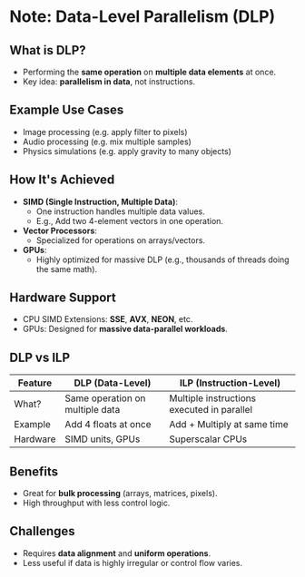 # Note: Data-Level Parallelism (DLP)

## What is DLP?
- Performing the **same operation** on **multiple data elements** at once.
- Key idea: **parallelism in data**, not instructions.

## Example Use Cases
- Image processing (e.g. apply filter to pixels)
- Audio processing (e.g. mix multiple samples)
- Physics simulations (e.g. apply gravity to many objects)

## How It's Achieved
- **SIMD (Single Instruction, Multiple Data)**:
  - One instruction handles multiple data values.
  - E.g., Add two 4-element vectors in one operation.
- **Vector Processors**:
  - Specialized for operations on arrays/vectors.
- **GPUs**:
  - Highly optimized for massive DLP (e.g., thousands of threads doing the same math).

## Hardware Support
- CPU SIMD Extensions: **SSE**, **AVX**, **NEON**, etc.
- GPUs: Designed for **massive data-parallel workloads**.

## DLP vs ILP
| Feature | DLP (Data-Level) | ILP (Instruction-Level) |
|--------|------------------|--------------------------|
| What? | Same operation on multiple data | Multiple instructions executed in parallel |
| Example | Add 4 floats at once | Add + Multiply at same time |
| Hardware | SIMD units, GPUs | Superscalar CPUs |

## Benefits
- Great for **bulk processing** (arrays, matrices, pixels).
- High throughput with less control logic.

## Challenges
- Requires **data alignment** and **uniform operations**.
- Less useful if data is highly irregular or control flow varies.

